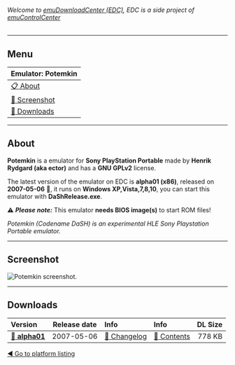 ###### Welcome to [emuDownloadCenter (EDC)](https://github.com/PhoenixInteractiveNL/emuDownloadCenter/wiki/), EDC is a side project of [emuControlCenter](https://github.com/PhoenixInteractiveNL/emuControlCenter/wiki/)
***
## Menu
| **Emulator: Potemkin** |
|:---------|
| [:clipboard: About](#about) |
| [:sunrise: Screenshot](#screenshot) |
| [:floppy_disk: Downloads](#downloads) |
***
## About
**Potemkin** is a emulator for **Sony PlayStation Portable** made by **Henrik Rydgard (aka ector)** and has a **GNU GPLv2** license.

The latest version of the emulator on EDC is **alpha01 (x86)**, released on **2007-05-06** :triangular_flag_on_post:, it runs on **Windows XP,Vista,7,8,10**, you can start this emulator with **DaShRelease.exe**.

:warning: _**Please note:**_ This emulator **needs BIOS image(s)** to start ROM files!

_Potemkin (Codename DaSH) is an experimental HLE Sony Playstation Portable emulator._
***
## Screenshot
![](https://raw.githubusercontent.com/PhoenixInteractiveNL/emuDownloadCenter/master/hooks/potemkin/screen.jpg "Potemkin screenshot.")
***
## Downloads
| Version  | Release date  | Info       | Info       | DL Size    |
|:---------|:-------------:|:-----------|:-----------|-----------:|
| [:floppy_disk: **alpha01**](https://github.com/PhoenixInteractiveNL/edc-repo0005/raw/master/potemkin/alpha01.7z) | 2007-05-06 | [:page_facing_up: Changelog](https://github.com/PhoenixInteractiveNL/edc-repo0005/blob/master/potemkin/alpha01_changelog.txt) | [:mag_right: Contents](https://github.com/PhoenixInteractiveNL/edc-repo0005/blob/master/potemkin/alpha01_contents.txt) | 778 KB |

[:arrow_backward: Go to platform listing](https://github.com/PhoenixInteractiveNL/emuDownloadCenter/wiki/EDC-Platform-List)
